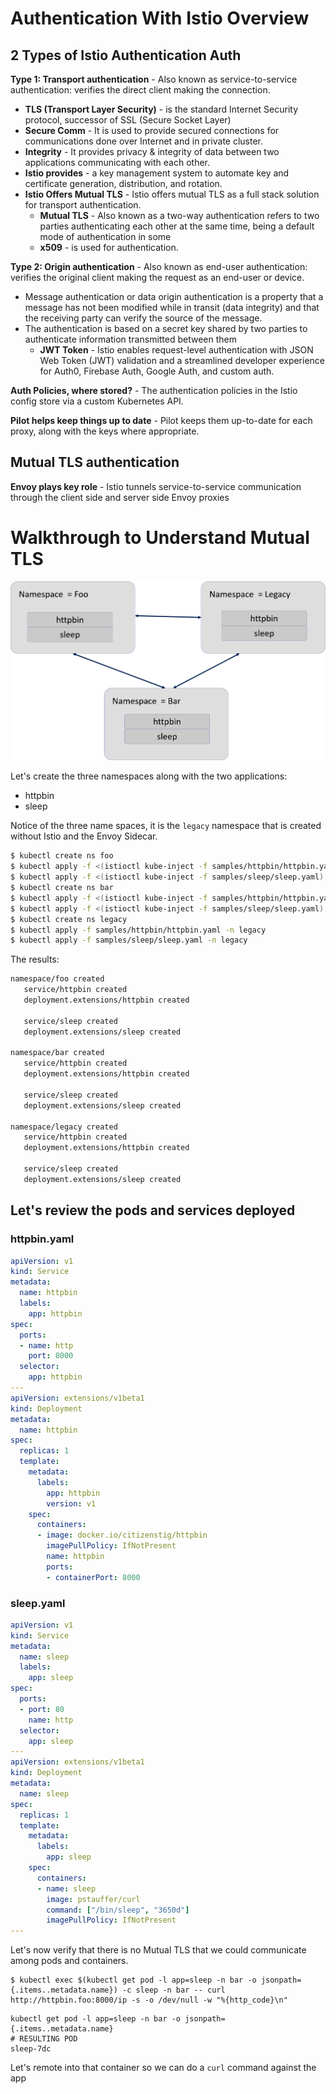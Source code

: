 # Authentication With Istio Overview

## 2 Types of Istio Authentication Auth

**Type 1: Transport authentication** - Also known as service-to-service authentication: verifies the direct client making the connection. 
 - **TLS (Transport Layer Security)** - is the standard Internet Security protocol, successor of SSL (Secure Socket Layer)
 - **Secure Comm** - It is used to provide secured connections for communications done over Internet and in private cluster.
 - **Integrity** - It provides privacy & integrity of data between two applications communicating with each other.
- **Istio provides** - a key management system to automate key and certificate generation, distribution, and rotation.
- **Istio Offers Mutual TLS** - Istio offers mutual TLS as a full stack solution for transport authentication.
    - **Mutual TLS** - Also known as a two-way authentication refers to two parties authenticating each other at the same time, being a default mode of authentication in some 
    - **x509** - is used for authentication.

**Type 2: Origin authentication** - Also known as end-user authentication: verifies the original client making the request as an end-user or device. 

- Message authentication or data origin authentication is a property that a message has not been modified while in transit (data integrity) and that the receiving party can verify the source of the message.
- The authentication is based on a secret key shared by two parties to authenticate information transmitted between them
    - **JWT Token** - Istio enables request-level authentication with JSON Web Token (JWT) validation and a streamlined developer experience for Auth0, Firebase Auth, Google Auth, and custom auth.

**Auth Policies, where stored?** - The authentication policies in the Istio config store via a custom Kubernetes API.

**Pilot helps keep things up to date** - Pilot keeps them up-to-date for each proxy, along with the keys where appropriate.

## Mutual TLS authentication

**Envoy plays key role** - Istio tunnels service-to-service communication through the client side and server side Envoy proxies

# Walkthrough to Understand Mutual TLS


![Mutual TLS](./images/mutual-tls.png)

Let's create the three namespaces along with the two applications:
- httpbin
- sleep

Notice of the three name spaces, it is the `legacy` namespace that is created without Istio and the Envoy Sidecar.



```bash
$ kubectl create ns foo
$ kubectl apply -f <(istioctl kube-inject -f samples/httpbin/httpbin.yaml) -n foo
$ kubectl apply -f <(istioctl kube-inject -f samples/sleep/sleep.yaml) -n foo
$ kubectl create ns bar
$ kubectl apply -f <(istioctl kube-inject -f samples/httpbin/httpbin.yaml) -n bar
$ kubectl apply -f <(istioctl kube-inject -f samples/sleep/sleep.yaml) -n bar
$ kubectl create ns legacy
$ kubectl apply -f samples/httpbin/httpbin.yaml -n legacy
$ kubectl apply -f samples/sleep/sleep.yaml -n legacy
```

The results:

```bash
namespace/foo created
   service/httpbin created
   deployment.extensions/httpbin created

   service/sleep created
   deployment.extensions/sleep created

namespace/bar created
   service/httpbin created
   deployment.extensions/httpbin created

   service/sleep created
   deployment.extensions/sleep created

namespace/legacy created
   service/httpbin created
   deployment.extensions/httpbin created

   service/sleep created
   deployment.extensions/sleep created

```

## Let's review the pods and services deployed

### httpbin.yaml

```yml
apiVersion: v1
kind: Service
metadata:
  name: httpbin
  labels:
    app: httpbin
spec:
  ports:
  - name: http
    port: 8000
  selector:
    app: httpbin
---
apiVersion: extensions/v1beta1
kind: Deployment
metadata:
  name: httpbin
spec:
  replicas: 1
  template:
    metadata:
      labels:
        app: httpbin
        version: v1
    spec:
      containers:
      - image: docker.io/citizenstig/httpbin
        imagePullPolicy: IfNotPresent
        name: httpbin
        ports:
        - containerPort: 8000
```


### sleep.yaml

```yml
apiVersion: v1
kind: Service
metadata:
  name: sleep
  labels:
    app: sleep
spec:
  ports:
  - port: 80
    name: http
  selector:
    app: sleep
---
apiVersion: extensions/v1beta1
kind: Deployment
metadata:
  name: sleep
spec:
  replicas: 1
  template:
    metadata:
      labels:
        app: sleep
    spec:
      containers:
      - name: sleep
        image: pstauffer/curl
        command: ["/bin/sleep", "3650d"]
        imagePullPolicy: IfNotPresent
---
```

Let's now verify that there is no Mutual TLS that we could communicate among pods and containers.

```
$ kubectl exec $(kubectl get pod -l app=sleep -n bar -o jsonpath={.items..metadata.name}) -c sleep -n bar -- curl http://httpbin.foo:8000/ip -s -o /dev/null -w "%{http_code}\n"
```

```
kubectl get pod -l app=sleep -n bar -o jsonpath={.items..metadata.name}
# RESULTING POD
sleep-7dc
```

Let's remote into that container so we can do a `curl` command against the app 